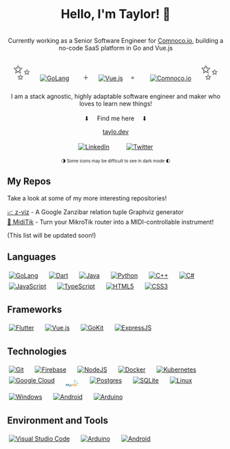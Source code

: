 <h1 align='center'>Hello, I'm Taylor! 👋</h1>

<p align='center'>
  <br>Currently working as a Senior Software Engineer for <a href="https://comnoco.io/">Comnoco.io</a>, building a no-code SaaS platform in Go and Vue.js
  <br>
  <br>
  <a style="font-size:50px;">✨</a> 
  <!-- GoLang Gopher -->
  <a href="https://golang.org/"> <img src="https://cdn.svgporn.com/logos/gopher.svg" alt="GoLang" height="60" style="vertical-align:middle; margin:4px"></a>  ＋ 
  <a href="https://vuejs.org/"> <img src="https://cdn.svgporn.com/logos/vue.svg" alt="Vue.js" height="60" style="vertical-align:middle; margin:4px"></a> =  
  <a href="https://comnoco.io/"> <img src="https://comnoco.io/images/favicon.png" alt="Comnoco.io" height="60" style="vertical-align:middle; margin:4px"></a> 
  <a style="font-size:50px;">✨</a>
  <br>
  <br>I am a stack agnostic, highly adaptable software engineer and maker who loves to learn new things!
  <br>
  <br>⬇  Find me here  ⬇
</p>

<p align="center">
  <a href="https://taylo.dev/">taylo.dev</a>
</p>

<p align="center">
  <!-- LinkedIn Icon -->
  <a href="https://www.linkedin.com/in/taylor-woodcock/" target="_blank" rel="noopener noreferrer"> <img src="https://cdn.svgporn.com/logos/linkedin-icon.svg" alt="LinkedIn" height="30" style="vertical-align:top; margin:4px"></a>  
  <!-- Twitter Icon -->
  <a href="https://twitter.com/tt_aa_yy" target="_blank" rel="noopener noreferrer"> <img src="https://cdn.svgporn.com/logos/twitter.svg" alt="Twitter" height="30" style="vertical-align:top; margin:4px"></a>
</p>

<p align="center" style="font-size:10px">
  🌗 Some icons may be difficult to see in dark mode 🌓
</p>

## My Repos
Take a look at some of my more interesting repositories!
<p>
  <a href="https://github.com/taylow/z-viz">📈 z-viz</a> - A Google Zanzibar relation tuple Graphviz generator
  <br>
  <a href="https://github.com/taylow/miditik">🎹 MidiTik</a> - Turn your MikroTik router into a MIDI-controllable instrument!
  <br>
</p>
(This list will be updated soon!)


## Languages
<p>
  <!-- GoLang -->
  <a href="https://golang.org/"> <img src="https://cdn.svgporn.com/logos/go.svg" alt="GoLang" height="30" style="vertical-align:top; margin:4px"></a> 
  <!-- Dart -->
  <a href="https://dart.dev/"> <img src="https://cdn.svgporn.com/logos/dart.svg" alt="Dart" height="30" style="vertical-align:top; margin:4px"></a> 
  <!-- Java -->
  <a href="https://www.java.com/en/"> <img src="https://cdn.svgporn.com/logos/java.svg" alt="Java" height="30" style="vertical-align:top; margin:4px"></a> 
  <!-- Python -->
  <a href="https://www.python.org/"> <img src="https://cdn.svgporn.com/logos/python.svg" alt="Python" height="30" style="vertical-align:top; margin:4px"></a> 
  <!-- C++ -->
  <a href="https://www.cplusplus.com/"> <img src="https://cdn.svgporn.com/logos/c-plusplus.svg" alt="C++" height="30" style="vertical-align:top; margin:4px"></a> 
  <!-- C# -->
  <a href="https://docs.microsoft.com/en-us/dotnet/csharp/"> <img src="https://cdn.svgporn.com/logos/c-sharp.svg" alt="C#" height="30" style="vertical-align:top; margin:4px"></a> 
  <!-- JavaScript -->
  <a href="https://developer.mozilla.org/en-US/docs/Web/JavaScript"> <img src="https://cdn.svgporn.com/logos/javascript.svg" alt="JavaScript" height="30" style="vertical-align:top; margin:4px"></a> 
  <!-- TypeScript -->
  <a href="https://www.typescriptlang.org/"> <img src="https://cdn.svgporn.com/logos/typescript-icon.svg" alt="TypeScript" height="30" style="vertical-align:top; margin:4px"></a> 
  <!-- HTML5 -->
  <a href="https://html.com/"> <img src="https://cdn.svgporn.com/logos/html-5.svg" alt="HTML5" height="30" style="vertical-align:top; margin:4px"></a> 
  <!-- CSS3 -->
  <a href="https://www.w3.org/Style/CSS/Overview.en.html"> <img src="https://cdn.svgporn.com/logos/css-3.svg" alt="CSS3" height="30" style="vertical-align:top; margin:4px"></a> 
</p>

## Frameworks
<p style="color: red;">
  <!-- Flutter -->
  <a href="https://flutter.dev/"> <img src="https://cdn.svgporn.com/logos/flutter.svg" alt="Flutter" height="30" style="vertical-align:top; margin:4px"></a> 
  <!-- VueJS -->
  <a href="https://vuejs.org/"> <img src="https://cdn.svgporn.com/logos/vue.svg" alt="Vue.js" height="30" style="vertical-align:top; margin:4px"></a> 
  <!-- GoKit -->
  <a href="https://gokit.io/"> <img src="https://gokit.io/gokit-logo-header.png" alt="GoKit" height="30" style="vertical-align:top; margin:4px"></a> 
  <!-- ExpressJS -->
  <a href="https://expressjs.com/"> <img src="https://cdn.buttercms.com/2q5r816LTo2uE9j7Ntic" alt="ExpressJS" height="30" style="vertical-align:top; margin:4px"></a> 
</p>

## Technologies
<p>
<!-- GitHub -->
  <a href="https://www.github.com/taylow/"> <img src="https://cdn.svgporn.com/logos/github-octocat.svg" alt="Git" height="30" style="vertical-align:top; margin:4px"></a> 
  <!-- Firebase -->
  <a href="https://firebase.google.com/"> <img src="https://cdn.svgporn.com/logos/firebase.svg" alt="Firebase" height="30" style="vertical-align:top; margin:4px"></a> 
  <!-- NodeJs -->
  <a href="https://nodejs.org/"> <img src="https://cdn.svgporn.com/logos/nodejs.svg" alt="NodeJS" height="30" style="vertical-align:top; margin:4px"></a> 
  <!-- Docker -->
  <a href="https://docker.com/"> <img src="https://cdn.svgporn.com/logos/docker.svg" alt="Docker" height="30" style="vertical-align:top; margin:4px"></a> 
  <!-- Kubernetes -->
  <a href="https://kubernetes.io/"> <img src="https://cdn.svgporn.com/logos/kubernetes.svg" alt="Kubernetes" height="30" style="vertical-align:top; margin:4px"></a> 
  <!-- Google Cloud -->
  <a href="https://cloud.google.com/"> <img src="https://cdn.svgporn.com/logos/google-cloud.svg" alt="Google Cloud" height="30" style="vertical-align:top; margin:4px"></a> 
  <!-- MySQL -->
  <a href="https://www.mysql.com/"> <img src="https://raw.githubusercontent.com/devicons/devicon/master/icons/mysql/mysql-original-wordmark.svg" alt="MySQL" height="30" style="vertical-align:top; margin:4px"></a> 
  <!-- Postgres -->
  <a href="https://www.postgresql.org/"> <img src="https://cdn.svgporn.com/logos/postgresql.svg" alt="Postgres" height="30" style="vertical-align:top; margin:4px"></a> 
  <!-- SQLite -->
  <a href="https://www.sqlite.org/index.html"> <img src="https://upload.wikimedia.org/wikipedia/commons/thumb/9/97/Sqlite-square-icon.svg/1200px-Sqlite-square-icon.svg.png" alt="SQLite" height="30" style="vertical-align:top; margin:4px"></a> 
  <!-- Linux -->
  <a href="https://www.linux.org/"> <img src="https://cdn.svgporn.com/logos/linux-tux.svg" alt="Linux" height="30" style="vertical-align:top; margin:4px"></a> 
  <!-- Windows -->
  <a href="https://www.microsoft.com/en-gb/windows"> <img src="https://cdn.svgporn.com/logos/microsoft-windows.svg" alt="Windows" height="30" style="vertical-align:top; margin:4px"></a> 
  <!-- Android -->
  <a href="https://www.android.com/"> <img src="https://cdn.svgporn.com/logos/android-icon.svg" alt="Android" height="30" style="vertical-align:top; margin:4px"></a> 
  <!-- Arduino -->
  <a href="https://www.arduino.cc/en/software"> <img src="https://cdn.svgporn.com/logos/arduino.svg" alt="Arduino" height="30" style="vertical-align:top; margin:4px"></a>   
</p>


## Environment and Tools
<p>
<!--   <img src="https://github-readme-stats.vercel.app/api?username=taylow&show_icons=true&count_private=true&theme=tokyonight" align="right" /> -->
  <!-- VSCode Icon -->
  <a href="https://code.visualstudio.com/"> <img src="https://cdn.svgporn.com/logos/visual-studio-code.svg" alt="Visual Studio Code" height="50" style="vertical-align:top; margin:4px"></a> 
  <!-- Arduino Icon -->
  <a href="https://www.arduino.cc/en/software"> <img src="https://cdn.svgporn.com/logos/arduino.svg" alt="Arduino" height="50" style="vertical-align:top; margin:4px"></a> 
  <!-- Android Icon -->
  <a href="https://developer.android.com/studio"> <img src="https://cdn.svgporn.com/logos/android-icon.svg" alt="Android" height="60" style="vertical-align:top; margin:4px"></a> 
</p>
